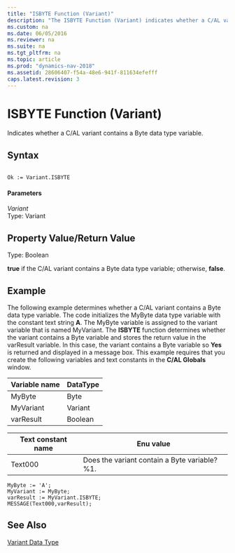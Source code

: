 ```yaml
---
title: "ISBYTE Function (Variant)"
description: "The ISBYTE Function (Variant) indicates whether a C/AL variant contains a Byte data type variable."
ms.custom: na
ms.date: 06/05/2016
ms.reviewer: na
ms.suite: na
ms.tgt_pltfrm: na
ms.topic: article
ms.prod: "dynamics-nav-2018"
ms.assetid: 28606407-f54a-48e6-941f-811634efefff
caps.latest.revision: 3
---
```

# ISBYTE Function (Variant)
Indicates whether a C/AL variant contains a Byte data type variable.  
  
## Syntax  
  
```  
  
Ok := Variant.ISBYTE  
```  
  
#### Parameters  
 *Variant*  
 Type: Variant  
  
## Property Value/Return Value  
 Type: Boolean  
  
 **true** if the C/AL variant contains a Byte data type variable; otherwise, **false**.  
  
## Example  
 The following example determines whether a C/AL variant contains a Byte data type variable. The code initializes the MyByte data type variable with the constant text string **A**. The MyByte variable is assigned to the variant variable that is named MyVariant. The **ISBYTE** function determines whether the variant contains a Byte variable and stores the return value in the varResult variable. In this case, the variant contains a Byte variable so **Yes** is returned and displayed in a message box. This example requires that you create the following variables and text constants in the **C/AL Globals** window.  
  
|Variable name|DataType|  
|-------------------|--------------|  
|MyByte|Byte|  
|MyVariant|Variant|  
|varResult|Boolean|  
  
|Text constant name|Enu value|  
|------------------------|---------------|  
|Text000|Does the variant contain a Byte variable? %1.|  
  
```  
MyByte := 'A';  
MyVariant := MyByte;  
varResult := MyVariant.ISBYTE;  
MESSAGE(Text000,varResult);  
```  
  
## See Also  
 [Variant Data Type](Variant-Data-Type.md)
